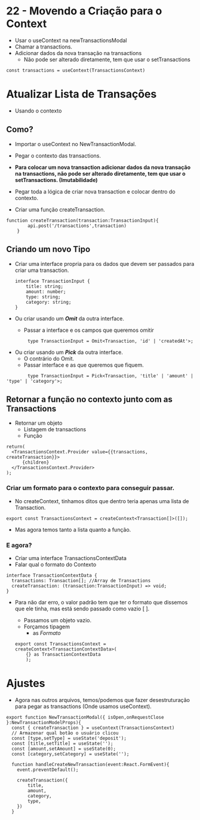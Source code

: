 # 22 - Movendo a Criação para o Context

- Usar o useContext na newTransactionsModal
- Chamar a transactions.
- Adicionar dados da nova transação na transactions
    - Não pode ser alterado diretamente, tem que usar o setTransactions

```tsx
const transactions = useContext(TransactionsContext)
```

# Atualizar Lista de Transações

- Usando o contexto

## Como?

- Importar o useContext no NewTransactionModal.
- Pegar o contexto das transactions.

- **Para colocar um nova transaction adicionar dados da nova transação na transactions, não pode ser alterado diretamente, tem que usar o setTransactions. (Imutabilidade)**

- Pegar toda a lógica de criar nova transaction e colocar dentro do contexto.
- Criar uma função createTransaction.

```tsx
function createTransaction(transaction:TransactionInput){   
        api.post('/transactions',transaction)
    }
```

## Criando um novo Tipo

- Criar uma interface propria para os dados que devem ser passados para criar uma transaction.

    ```tsx
    interface TransactionInput {
    	title: string;
    	amount: number;
    	type: string;
    	category: string;
    }
    ```

- Ou criar usando um ***Omit*** da outra interface.
    - Passar a interface e os campos que queremos omitir

```tsx
		type TransactionInput = Omit<Transaction, 'id' | 'createdAt'>;
```

- Ou criar usando um ***Pick*** da outra interface.
    - O contrário do Omit.
    - Passar interface e as que queremos que fiquem.

```tsx
		type TransactionInput = Pick<Transaction, 'title' | 'amount' | 'type' | 'category'>;
```

## Retornar a função no contexto junto com as Transactions

- Retornar um objeto
    - Listagem de transactions
    - Função

```tsx
return(
  <TransactionsContext.Provider value={{transactions, createTransaction}}>
      {children}
  </TransactionsContext.Provider>
);
```

### Criar um formato para o contexto para conseguir passar.

- No createContext, tinhamos ditos que dentro teria apenas uma lista de Transaction.

```tsx
export const TransactionsContext = createContext<Transaction[]>([]);
```

- Mas agora temos tanto a lista quanto a função.

### E agora?

- Criar uma interface TransactionsContextData
- Falar qual o formato do Contexto

```tsx
interface TransactionContextData {
  transactions: Transaction[]; //Array de Transactions
  createTransaction: (transaction:TransactionInput) => void;
}
```

- Para não dar erro, o valor padrão tem que ter o formato que dissemos que ele tinha, mas está sendo passado como vazio [ ].
    - Passamos um objeto vazio.
    - Forçamos tipagem
        - as *Formato*

    ```tsx
    export const TransactionsContext = createContext<TransactionContextData>(
        {} as TransactionContextData
        );
    ```

# Ajustes

- Agora nas outros arquivos, temos/podemos que fazer desestruturação para pegar as transactions (Onde usamos useContext).

```tsx
export function NewTransactionModal({ isOpen,onRequestClose }:NewTransactionModelProps){
  const { createTransaction } = useContext(TransactionsContext)
  // Armazenar qual botão o usuário clicou
  const [type,setType] = useState('deposit');
  const [title,setTitle] = useState('');
  const [amount,setAmount] = useState(0);
  const [category,setCategory] = useState('');

  function handleCreateNewTransaction(event:React.FormEvent){
    event.preventDefault();

    createTransaction({
        title,
        amount,
        category,
        type,
    })
  }
```